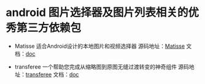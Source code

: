 # android 图片选择器及图片列表相关的优秀第三方依赖包

* Matisse 适合Android设计的本地图片和视频选择器
源码地址：[Matisse](https://github.com/zhihu/Matisse) 文档：[doc](https://github.com/zhihu/Matisse/blob/master/README.md)

* transferee 一个帮助您完成从缩略图到原图无缝过渡转变的神奇组件
源码地址：[transferee](https://github.com/Hitomis/transferee) 文档：[doc](https://github.com/Hitomis/transferee/blob/master/README.md)
